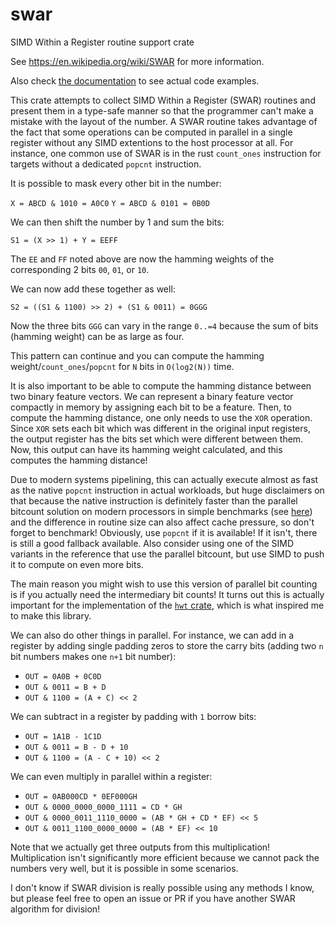 # swar

SIMD Within a Register routine support crate

See <https://en.wikipedia.org/wiki/SWAR> for more information.

Also check [the documentation](https://docs.rs/swar/) to see actual code examples.

This crate attempts to collect SIMD Within a Register (SWAR) routines and present them in a type-safe manner so that the programmer can't make a mistake with the layout of the number. A SWAR routine takes advantage of the fact that some operations can be computed in parallel in a single register without any SIMD extentions to the host processor at all. For instance, one common use of SWAR is in the rust `count_ones` instruction for targets without a dedicated `popcnt` instruction.

It is possible to mask every other bit in the number:

`X = ABCD & 1010 = A0C0`
`Y = ABCD & 0101 = 0B0D`

We can then shift the number by 1 and sum the bits:

`S1 = (X >> 1) + Y = EEFF`

The `EE` and `FF` noted above are now the hamming weights of the corresponding 2 bits `00`, `01`, or `10`.

We can now add these together as well:

`S2 = ((S1 & 1100) >> 2) + (S1 & 0011) = 0GGG`

Now the three bits `GGG` can vary in the range `0..=4` because the sum of bits (hamming weight) can be as large as four.

This pattern can continue and you can compute the hamming weight/`count_ones`/`popcnt` for `N` bits in `O(log2(N))` time.

It is also important to be able to compute the hamming distance between two binary feature vectors. We can represent a binary feature vector compactly in memory by assigning each bit to be a feature. Then, to compute the hamming distance, one only needs to use the `XOR` operation. Since `XOR` sets each bit which was different in the original input registers, the output register has the bits set which were different between them. Now, this output can have its hamming weight calculated, and this computes the hamming distance!

Due to modern systems pipelining, this can actually execute almost as fast as the native `popcnt` instruction in actual workloads, but huge disclaimers on that because the native instruction is definitely faster than the parallel bitcount solution on modern processors in simple benchmarks (see [here](http://0x80.pl/articles/sse-popcount.html)) and the difference in routine size can also affect cache pressure, so don't forget to benchmark! Obviously, use `popcnt` if it is available! If it isn't, there is still a good fallback available. Also consider using one of the SIMD variants in the reference that use the parallel bitcount, but use SIMD to push it to compute on even more bits.

The main reason you might wish to use this version of parallel bit counting is if you actually need the intermediary bit counts! It turns out this is actually important for the implementation of the [`hwt` crate](https://github.com/vadixidav/hwt), which is what inspired me to make this library.

We can also do other things in parallel. For instance, we can add in a register by adding single padding zeros to store the carry bits (adding two `n` bit numbers makes one `n+1` bit number):

- `OUT = 0A0B + 0C0D`
- `OUT & 0011 = B + D`
- `OUT & 1100 = (A + C) << 2`

We can subtract in a register by padding with `1` borrow bits:

- `OUT = 1A1B - 1C1D`
- `OUT & 0011 = B - D + 10`
- `OUT & 1100 = (A - C + 10) << 2`

We can even multiply in parallel within a register:

- `OUT = 0AB000CD * 0EF000GH`
- `OUT & 0000_0000_0000_1111 = CD * GH`
- `OUT & 0000_0011_1110_0000 = (AB * GH + CD * EF) << 5`
- `OUT & 0011_1100_0000_0000 = (AB * EF) << 10`

Note that we actually get three outputs from this multiplication! Multiplication isn't significantly more
efficient because we cannot pack the numbers very well, but it is possible in some scenarios.

I don't know if SWAR division is really possible using any methods I know, but please feel free to open an issue or PR if you have another SWAR algorithm for division!
